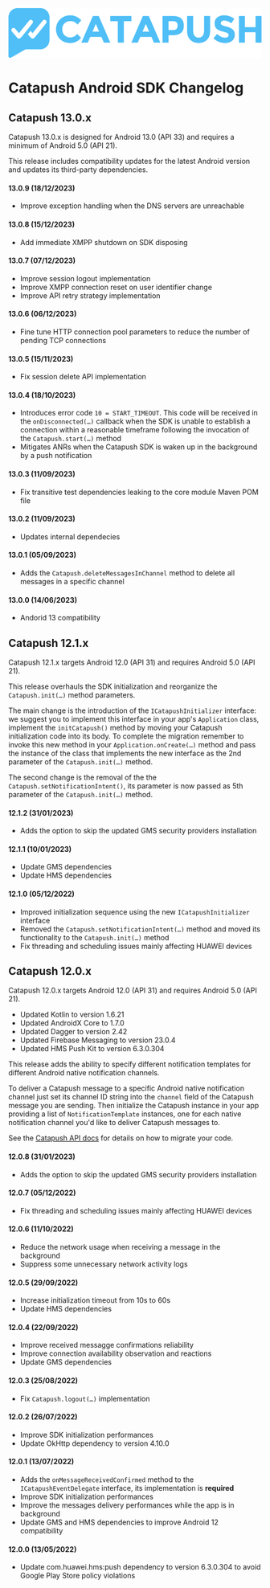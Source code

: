 ![Catapush Logo](images/catapush_logo.png)

# Catapush Android SDK Changelog

## Catapush 13.0.x

Catapush 13.0.x is designed for Android 13.0 (API 33) and requires a minimum of Android 5.0 (API 21).

This release includes compatibility updates for the latest Android version and updates its third-party dependencies.

#### 13.0.9 (18/12/2023)
- Improve exception handling when the DNS servers are unreachable

#### 13.0.8 (15/12/2023)
- Add immediate XMPP shutdown on SDK disposing

#### 13.0.7 (07/12/2023)
- Improve session logout implementation
- Improve XMPP connection reset on user identifier change
- Improve API retry strategy implementation

#### 13.0.6 (06/12/2023)
- Fine tune HTTP connection pool parameters to reduce the number of pending TCP connections

#### 13.0.5 (15/11/2023)
- Fix session delete API implementation

#### 13.0.4 (18/10/2023)
- Introduces error code `10 = START_TIMEOUT`. This code will be received in the `onDisconnected(…)` callback when the SDK is unable to establish a connection within a reasonable timeframe following the invocation of the `Catapush.start(…)` method
- Mitigates ANRs when the Catapush SDK is waken up in the background by a push notification

#### 13.0.3 (11/09/2023)
- Fix transitive test dependencies leaking to the core module Maven POM file

#### 13.0.2 (11/09/2023)
- Updates internal dependecies

#### 13.0.1 (05/09/2023)
- Adds the `Catapush.deleteMessagesInChannel` method to delete all messages in a specific channel

#### 13.0.0 (14/06/2023)
- Andorid 13 compatibility

## Catapush 12.1.x

Catapush 12.1.x targets Android 12.0 (API 31) and requires Android 5.0 (API 21).

This release overhauls the SDK initialization and reorganize the `Catapush.init(…)` method parameters.

The main change is the introduction of the `ICatapushInitializer` interface: we suggest you to implement this interface in your app's `Application` class, implement the `initCatapush()` method by moving your Catapush initialization code into its body. To complete the migration remember to invoke this new method in your `Application.onCreate(…)` method and pass the instance of the class that implements the new interface as the 2nd parameter of the `Catapush.init(…)` method.

The second change is the removal of the the `Catapush.setNotificationIntent()`, its parameter is now passed as 5th parameter of the `Catapush.init(…)` method.

#### 12.1.2 (31/01/2023)
- Adds the option to skip the updated GMS security providers installation

#### 12.1.1 (10/01/2023)

- Update GMS dependencies
- Update HMS dependencies

#### 12.1.0 (05/12/2022)

- Improved initialization sequence using the new `ICatapushInitializer` interface
- Removed the `Catapush.setNotificationIntent(…)` method and moved its functionality to the `Catapush.init(…)` method
- Fix threading and scheduling issues mainly affecting HUAWEI devices

## Catapush 12.0.x

Catapush 12.0.x targets Android 12.0 (API 31) and requires Android 5.0 (API 21).
- Updated Kotlin to version 1.6.21
- Updated AndroidX Core to 1.7.0
- Updated Dagger to version 2.42
- Updated Firebase Messaging to version 23.0.4
- Updated HMS Push Kit to version 6.3.0.304

This release adds the ability to specify different notification templates for different Android native notification channels.

To deliver a Catapush message to a specific Android native notification channel just set its channel ID string into the `channel` field of the Catapush message you are sending.
Then initialize the Catapush instance in your app providing a list of `NotificationTemplate` instances, one for each native notification channel you'd like to deliver Catapush messages to.

See the [Catapush API docs](DOCUMENTATION_ANDROID_SDK.md#migration-from-catapush-111x) for details on how to migrate your code.

#### 12.0.8 (31/01/2023)
- Adds the option to skip the updated GMS security providers installation

#### 12.0.7 (05/12/2022)
- Fix threading and scheduling issues mainly affecting HUAWEI devices

#### 12.0.6 (11/10/2022)
- Reduce the network usage when receiving a message in the background
- Suppress some unnecessary network activity logs

#### 12.0.5 (29/09/2022)
- Increase initialization timeout from 10s to 60s
- Update HMS dependencies

#### 12.0.4 (22/09/2022)
- Improve received messagge confirmations reliability
- Improve connection availability observation and reactions
- Update GMS dependencies

#### 12.0.3 (25/08/2022)
- Fix `Catapush.logout(…)` implementation

#### 12.0.2 (26/07/2022)
- Improve SDK initialization performances
- Update OkHttp dependency to version 4.10.0

#### 12.0.1 (13/07/2022)

- Adds the `onMessageReceivedConfirmed` method to the `ICatapushEventDelegate` interface, its implementation is **required**
- Improve SDK initialization performances
- Improve the messages delivery performances while the app is in background
- Update GMS and HMS dependencies to improve Android 12 compatibility

#### 12.0.0 (13/05/2022)

- Update com.huawei.hms:push dependency to version 6.3.0.304 to avoid Google Play Store policy violations